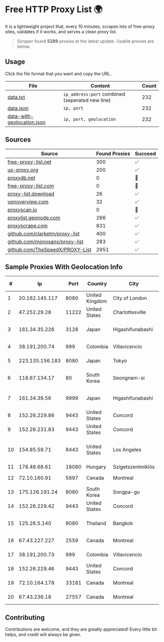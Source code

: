 
# Free HTTP Proxy List 🌍

It is a lightweight project that, every 10 minutes, scrapes lots of free-proxy sites, validates if it works, and serves a clean proxy list.


> Scraper found **5289** proxies at the latest update. Usable proxies are below.

## Usage

Click the file format that you want and copy the URL.


|File|Content|Count|
|----|-------|-----|
|[data.txt](https://raw.githubusercontent.com/themiralay/Proxy-List-World/master/data.txt)|`ip_address:port` combined (seperated new line)|232|
|[data.json](https://raw.githubusercontent.com/themiralay/Proxy-List-World/master/data.json)|`ip, port`|232|
|[data-with-geolocation.json](https://raw.githubusercontent.com/themiralay/Proxy-List-World/master/data-with-geolocation.json)|`ip, port, geolocation`|232|

## Sources

|Source|Found Proxies|Succeed|
|------|-------------|-------|
|[free-proxy-list.net](https://free-proxy-list.net)|300|✅|
|[us-proxy.org](https://www.us-proxy.org)|200|✅|
|[proxydb.net](http://proxydb.net)|0|🚫|
|[free-proxy-list.com](https://free-proxy-list.com/?page=&port=&type%5B%5D=http&type%5B%5D=https&up_time=0&search=Search)|0|🚫|
|[proxy-list.download](https://www.proxy-list.download/HTTP)|26|✅|
|[vpnoverview.com](https://vpnoverview.com/privacy/anonymous-browsing/free-proxy-servers)|32|✅|
|[proxyscan.io](https://www.proxyscan.io)|0|🚫|
|[proxylist.geonode.com](https://proxylist.geonode.com/api/proxy-list?limit=300&page=1&sort_by=lastChecked&sort_type=desc&protocols=http,https)|266|✅|
|[proxyscrape.com](https://api.proxyscrape.com/v2/?request=displayproxies&protocol=http&timeout=10000&country=all&ssl=all&anonymity=all)|831|✅|
|[github.com/clarketm/proxy-list](https://raw.githubusercontent.com/clarketm/proxy-list/master/proxy-list-raw.txt)|400|✅|
|[github.com/monosans/proxy-list](https://raw.githubusercontent.com/monosans/proxy-list/main/proxies/http.txt)|283|✅|
|[github.com/TheSpeedX/PROXY-List](https://raw.githubusercontent.com/TheSpeedX/PROXY-List/master/http.txt)|2951|✅|


## Sample Proxies With Geolocation Info

|#|Ip|Port|Country|City|Internet Service Provider|
|-|--|----|-------|----|-------------------------|
|1|20.162.145.117|8080|United Kingdom|City of London|Microsoft Corporation|
|2|47.252.29.28|11222|United States|Charlottesville|Alibaba.com LLC|
|3|161.34.35.226|3128|Japan|Higashifunabashi|NTT PC Communications, Inc.|
|4|38.191.200.74|999|Colombia|Villavicencio|Cogent Communications|
|5|223.135.156.183|8080|Japan|Tokyo|So-net Corporation|
|6|118.67.134.17|80|South Korea|Seongnam-si|Naver Business Platform Asia Pacific Pte. Ltd.|
|7|161.34.39.56|9999|Japan|Higashifunabashi|NTT PC Communications, Inc.|
|8|152.26.229.86|9443|United States|Concord|MCNC|
|9|152.26.231.83|9443|United States|Concord|MCNC|
|10|154.85.59.71|8443|United States|Los Angeles|Beijing Baidu Netcom Science and Technology Co., Ltd.|
|11|178.48.68.61|18080|Hungary|Szigetszentmiklós|UPC|
|12|72.10.160.91|5897|Canada|Montreal|GloboTech Communications|
|13|175.126.191.24|8080|South Korea|Songpa-gu|SK Broadband Co Ltd|
|14|152.26.229.42|9443|United States|Concord|MCNC|
|15|125.26.5.140|8080|Thailand|Bangkok|TOT Public Company Limited|
|16|67.43.227.227|2559|Canada|Montreal|GloboTech Communications|
|17|38.191.200.73|999|Colombia|Villavicencio|Cogent Communications|
|18|152.26.229.46|9443|United States|Concord|MCNC|
|19|72.10.164.178|33181|Canada|Montreal|GloboTech Communications|
|20|67.43.236.18|27557|Canada|Montreal|GloboTech Communications|



## Contributing

Contributions are welcome, and they are greatly appreciated! Every
little bit helps, and credit will always be given.

